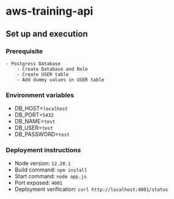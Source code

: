 # aws-training-api

## Set up and execution

### Prerequisite
    - Postgress Database
        - Create Database and Role
        - Create USER table
        - Add dummy values in USER table

### Environment variables

- DB_HOST=`localhost`
- DB_PORT=`5432`
- DB_NAME=`test`
- DB_USER=`test`
- DB_PASSWORD=`test`

### Deployment instructions

- Node version: `12.20.1`
- Build command: `npm install`
- Start command: `node app.js`
- Port exposed: `4001`
- Deployment verification: `curl http://localhost:4001/status`
